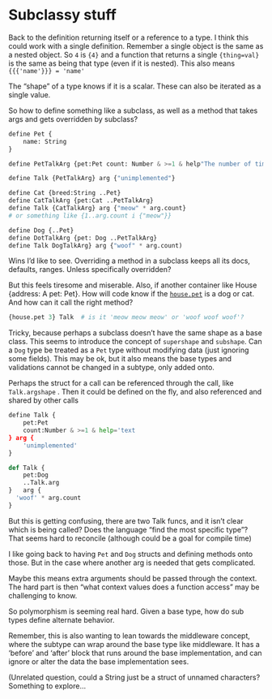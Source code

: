 # Subclassy stuff

Back to the definition returning itself or a reference to a type. I think this could work with a single definition. Remember a single object is the same as a nested object. So `4` is `{4}` and a function that returns a single `{thing=val}` is the same as being that type (even if it is nested). This also means `{{{'name'}}} = 'name'`

The “shape” of a type knows if it is a scalar. These can also be iterated as a single value.

So how to define something like a subclass, as well as a method that takes args and gets overridden by subclass?

```python
define Pet {
	name: String
}

define PetTalkArg {pet:Pet count: Number & >=1 & help"The number of times to say"}

define Talk {PetTalkArg} arg {"unimplemented"}

define Cat {breed:String ..Pet}
define CatTalkArg {pet:Cat ..PetTalkArg}
define Talk {CatTalkArg} arg {"meow" * arg.count}
# or something like {1..arg.count i {"meow"}}

define Dog {..Pet}
define DotTalkArg {pet: Dog ..PetTalkArg}
define Talk DogTalkArg} arg {"woof" * arg.count)
```

Wins I’d like to see. Overriding a method in a subclass keeps all its docs, defaults, ranges. Unless specifically overridden?

But this feels tiresome and miserable. Also, if another container like House {address: A pet: Pet}. How will code know if the [`house.pet`](http://house.pet) is a dog or cat. And how can it call the right method?

```python
{house.pet 3} Talk  # is it 'meow meow meow' or 'woof woof woof'?
```

Tricky, because perhaps a subclass doesn’t have the same shape as a base class. This seems to introduce the concept of `supershape` and `subshape`. Can a `Dog` type be treated as a `Pet` type without modifying data (just ignoring some fields). This may be ok, but it also means the base types and validations cannot be changed in a subtype, only added onto.

Perhaps the struct for a call can be referenced through the call, like `Talk.argshape` . Then it could be defined on the fly, and also referenced and shared by other calls

```python
define Talk {
	pet:Pet
	count:Number & >=1 & help='text
} arg {
	'unimplemented'
}

def Talk {
	pet:Dog
	..Talk.arg
}	arg {
  'woof' * arg.count
}
```

But this is getting confusing, there are two Talk funcs, and it isn’t clear which is being called? Does the language “find the most specific type”? That seems hard to reconcile (although could be a goal for compile time)

I like going back to having `Pet` and `Dog` structs and defining methods onto those. But in the case where another arg is needed that gets complicated.

Maybe this means extra arguments should be passed through the context. The hard part is then “what context values does a function access” may be challenging to know.

So polymorphism is seeming real hard. Given a base type, how do sub types define alternate behavior.

Remember, this is also wanting to lean towards the middleware concept, where the subtype can wrap around the base type like middleware. It has a ‘before’ and ‘after’ block that runs around the base implementation, and can ignore or alter the data the base implementation sees.

(Unrelated question, could a String just be a struct of unnamed characters? Something to explore…